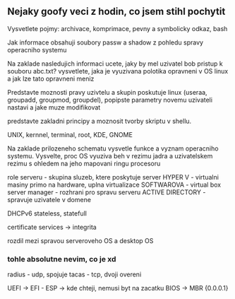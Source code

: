## Nejaky goofy veci z hodin, co jsem stihl pochytit

Vysvetlete pojmy:
archivace, komprimace, pevny a symbolicky odkaz, bash

Jak informace obsahuji soubory passw a shadow z pohledu spravy operacniho systemu

Na zaklade nasledujich informaci ucete, jaky by mel uzivatel bob pristup k souboru abc.txt? vysvetlete, jaka je vyuzivana polotika opravneni v OS linux a jak lze tato opravneni meniz

Predstavte moznosti pravy uzivtelu a skupin poskutuje linux (useraa, groupadd, groupmod, groupdel), popipste parametry novemu uzivateli nastavi a jake muze modifikovat

predstavte zakladni principy a moznosit tvorby skriptu v shellu.



UNIX, kernnel, terminal, root, KDE, GNOME

Na zaklade prilozeneho schematu vysvetle funkce a vyznam operacniho systemu. Vysvelte, proc OS vyuziva beh v rezimu jadra a uzivatelskem rezimu s ohledem na jeho mapovani ringu procesoru

role serveru - skupina sluzeb, ktere poskytuje server
HYPER V - virtualni masiny primo na hardware, uplna virtualizace
SOFTWAROVA - virtual box
server manager - rozhrani pro spravu serveru
ACTIVE DIRECTORY - spravuje uzivatele v domene


DHCPv6 stateless, statefull

certificate services -> integrita

rozdil mezi spravou serveroveho OS a desktop OS

### tohle absolutne nevim, co je xd
radius - udp, spojuje
tacas - tcp, dvoji overeni

UEFI -> EFI  - ESP -> kde chteji, nemusi byt na zacatku
BIOS -> MBR {0.0.0.1}
